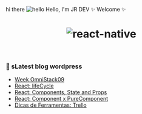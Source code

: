  hi there <img src="https://i.ibb.co/sPrPJxR/hello.gif" alt="hello" border="0"> Hello, I'm JR DEV ✨  Welcome ✨ 
<br />
<h1 align="center">
  <img src="https://i.ibb.co/tqDN1h1/react-native.gif" alt="react-native" border="0">
</h1>
<br />


### 📕  sLatest blog wordpress

<!-- WORDPRESS:START -->
- [Week OmniStack09](https://hjrdev.wordpress.com/2019/10/05/week-omnistack09/)
- [React: lifeCycle](https://hjrdev.wordpress.com/2019/07/18/react-lifecycle/)
- [React: Components, State and Props](https://hjrdev.wordpress.com/2019/07/18/react-components-state-and-props/)
- [React: Component x PureComponent](https://hjrdev.wordpress.com/2019/07/17/react-component-x-purecomponent/)
- [Dicas de Ferramentas: Trello](https://hjrdev.wordpress.com/2019/07/16/dicas-de-ferramentas-trello/)
<!-- WORDPRESS:END -->
